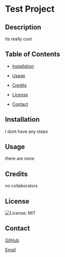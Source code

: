 # Test Project

## Description 

Its really cool

## Table of Contents

* [Installation](#Installation)

* [Usage](#Usage)

* [Credits](#Credits)

* [License](#License)

* [Contact](#Contact)

## Installation 

I dont have any steps

## Usage

there are none

## Credits

no collaborators

## License

![License: MIT](https://img.shields.io/badge/License-MIT-yellow.svg)

## Contact

[GitHub](https://github.com/thenoahac)

[Email](mailto:nole2kgames@gmail.com)

